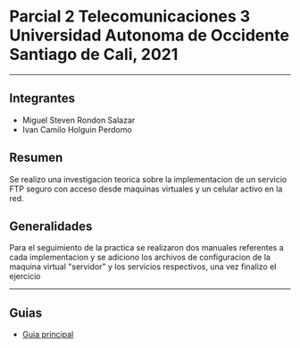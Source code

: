 # Parcial 2 Telecomunicaciones 3 Universidad Autonoma de Occidente Santiago de Cali, 2021

---

## Integrantes

- Miguel Steven Rondon Salazar
- Ivan Camilo Holguin Perdomo

## Resumen

Se realizo una investigacion teorica sobre la implementacion de un servicio FTP seguro con acceso desde maquinas virtuales y un celular activo en la red.

## Generalidades

Para el seguimiento de la practica se realizaron dos manuales referentes a cada implementacion y se adiciono los archivos de configuracion de la maquina virtual "servidor" y los servicios respectivos, una vez finalizo el ejercicio

---

## Guias

- [Guia principal](Guia.md)
